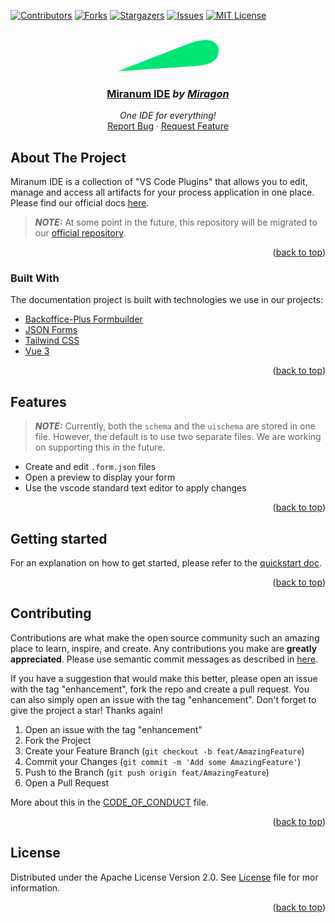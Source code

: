 <div id="top"></div>

<!-- PROJECT SHIELDS -->
[![Contributors][contributors-shield]][contributors-url]
[![Forks][forks-shield]][forks-url]
[![Stargazers][stars-shield]][stars-url]
[![Issues][issues-shield]][issues-url]
[![MIT License][license-shield]][license-url]
<!-- END OF PROJECT SHIELDS -->

<!-- PROJECT LOGO -->
<br />
<div align="center">
    <a href="#">
        <img src="images/logo.png" alt="Logo" height="50">
    </a>
    <h3 ><a href="https://miranum.com/">Miranum IDE</a> <i>by <a href="https://miragon.io/">Miragon</a></i></h3>
    <p>
        <i>One IDE for everything!</i>
        <br />
        <a href="https://github.com/FlowSquad/miranum-json-forms/issues">Report Bug</a>
        ·
        <a href="https://github.com/FlowSquad/miranum-json-forms/pulls">Request Feature</a>
    </p>
</div>


## About The Project

Miranum IDE is a collection of "VS Code Plugins" that allows you to edit, manage and access all artifacts for your 
process application in one place.
Please find our official docs [here](https://miranum.com/docs/components/miranum-ide/intro-miranum-ide).

> **_NOTE:_** At some point in the future, this repository will be migrated to our [official repository](https://github.com/FlowSquad/miranum-ide).

<p align="right">(<a href="#top">back to top</a>)</p>

### Built With

The documentation project is built with technologies we use in our projects:

* [Backoffice-Plus Formbuilder](https://www.npmjs.com/package/@backoffice-plus/formbuilder)
* [JSON Forms](https://jsonforms.io/)
* [Tailwind CSS](https://tailwindcss.com/)
* [Vue 3](https://vuejs.org/)

<p align="right">(<a href="#top">back to top</a>)</p>

## Features

> **_NOTE:_** Currently, both the `schema` and the `uischema` are stored in one file. However, the default is to use 
> two separate files. We are working on supporting this in the future.

* Create and edit `.form.json` files
* Open a preview to display your form
* Use the vscode standard text editor to apply changes

<p align="right">(<a href="#top">back to top</a>)</p>

## Getting started

For an explanation on how to get started, please refer to the [quickstart doc](docs/quickstart.md).

<p align="right">(<a href="#top">back to top</a>)</p>

<!--
## Documentation

For all further documentation, please refer to the [documentations doc](docs/extension/documentation.md).

<p align="right">(<a href="#top">back to top</a>)</p>
-->

## Contributing

Contributions are what make the open source community such an amazing place to learn, inspire, and create.
Any contributions you make are **greatly appreciated**. 
Please use semantic commit messages as described in [here](https://gist.github.com/joshbuchea/6f47e86d2510bce28f8e7f42ae84c716).

If you have a suggestion that would make this better, please open an issue with the tag "enhancement", fork the repo and create a pull request. You can also simply open an issue with the tag "enhancement".
Don't forget to give the project a star! Thanks again!

1. Open an issue with the tag "enhancement"
2. Fork the Project
3. Create your Feature Branch (`git checkout -b feat/AmazingFeature`)
4. Commit your Changes (`git commit -m 'Add some AmazingFeature'`)
5. Push to the Branch (`git push origin feat/AmazingFeature`)
6. Open a Pull Request

More about this in the [CODE_OF_CONDUCT](CODE_OF_CONDUCT.md) file.

<p align="right">(<a href="#top">back to top</a>)</p>

## License

Distributed under the Apache License Version 2.0. See [License](LICENSE) file for mor information.

<p align="right">(<a href="#top">back to top</a>)</p>

<!-- MARKDOWN LINKS & IMAGES -->
<!-- https://www.markdownguide.org/basic-syntax/#reference-style-links -->
[contributors-shield]: https://img.shields.io/github/contributors/FlowSquad/miranum-json-forms.svg?style=for-the-badge
[contributors-url]: https://github.com/FlowSquad/miranum-json-forms/graphs/contributors
[forks-shield]: https://img.shields.io/github/forks/FlowSquad/miranum-json-forms.svg?style=for-the-badge
[forks-url]: https://github.com/FlowSquad/miranum-json-forms/network/members
[stars-shield]: https://img.shields.io/github/stars/FlowSquad/miranum-json-forms.svg?style=for-the-badge
[stars-url]: https://github.com/FlowSquad/miranum-json-forms/stargazers
[issues-shield]: https://img.shields.io/github/issues/FlowSquad/miranum-json-forms.svg?style=for-the-badge
[issues-url]: https://github.com/FlowSquad/miranum-json-forms/issues
[license-shield]: https://img.shields.io/github/license/FlowSquad/miranum-json-forms.svg?style=for-the-badge
[license-url]: https://github.com/FlowSquad/miranum-json-forms/blob/main/LICENSE
